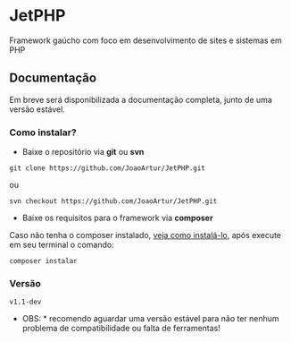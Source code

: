 # JetPHP
Framework gaúcho com foco em desenvolvimento de sites e sistemas em PHP

## Documentação
Em breve será disponibilizada a documentação completa, junto de uma versão estável.
### Como instalar?

* Baixe o repositório via **git** ou **svn**

```
git clone https://github.com/JoaoArtur/JetPHP.git
```
ou 

```
svn checkout https://github.com/JoaoArtur/JetPHP.git
```
* Baixe os requisitos para o framework via **composer**

Caso não tenha o composer instalado, [veja como instalá-lo](https://getcomposer.org/), após execute em seu terminal o comando:

```
composer instalar
```

### Versão

```
v1.1-dev
```

* OBS: * recomendo aguardar uma versão estável para não ter nenhum problema de compatibilidade ou falta de ferramentas!
